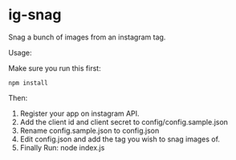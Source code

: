 ig-snag
=======

Snag a bunch of images from an instagram tag.

Usage:

Make sure you run this first:

	npm install

Then:

1. Register your app on instagram API.
2. Add the client id and client secret to config/config.sample.json
3. Rename config.sample.json to config.json
4. Edit config.json and add the tag you wish to snag images of.
5. Finally Run:
	node index.js
